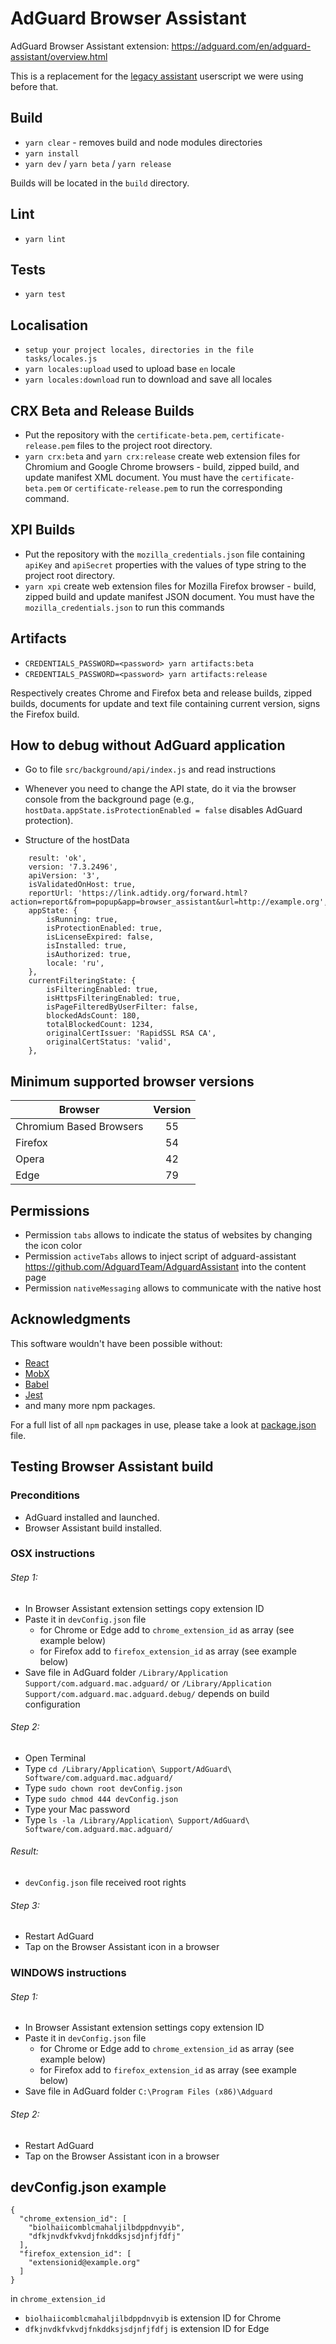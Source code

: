 # AdGuard Browser Assistant

AdGuard Browser Assistant extension:
https://adguard.com/en/adguard-assistant/overview.html

This is a replacement for the [legacy assistant](https://github.com/AdguardTeam/AdguardAssistant) userscript we were using before that.

## Build

- `yarn clear` - removes build and node modules directories
- `yarn install`
- `yarn dev` / `yarn beta` / `yarn release`

Builds will be located in the `build` directory.

## Lint

- `yarn lint`

## Tests

- `yarn test`

## Localisation

- `setup your project locales, directories in the file tasks/locales.js`
- `yarn locales:upload` used to upload base `en` locale
- `yarn locales:download` run to download and save all locales

## CRX Beta and Release Builds

- Put the repository with the `certificate-beta.pem`, `certificate-release.pem` files to the project root directory.
- `yarn crx:beta` and `yarn crx:release` create web extension files for Chromium and Google Chrome browsers - build, zipped build, and update manifest XML document. You must have the `certificate-beta.pem` or `certificate-release.pem` to run the corresponding command.

## XPI Builds

- Put the repository with the `mozilla_credentials.json` file containing `apiKey` and `apiSecret` properties with the values of type string to the project root directory.
- `yarn xpi` create web extension files for Mozilla Firefox browser - build, zipped build and update manifest JSON document. You must have the `mozilla_credentials.json` to run this commands

## Artifacts

- `CREDENTIALS_PASSWORD=<password> yarn artifacts:beta`
- `CREDENTIALS_PASSWORD=<password> yarn artifacts:release`

Respectively creates Chrome and Firefox beta and release builds, zipped builds, documents for update and text file containing current version, signs the Firefox build.

## How to debug without AdGuard application

- Go to file `src/background/api/index.js` and read instructions

- Whenever you need to change the API state, do it via the browser console from the background page (e.g., `hostData.appState.isProtectionEnabled = false` disables AdGuard protection).
- Structure of the hostData
```
    result: 'ok',
    version: '7.3.2496',
    apiVersion: '3',
    isValidatedOnHost: true,
    reportUrl: 'https://link.adtidy.org/forward.html?action=report&from=popup&app=browser_assistant&url=http://example.org',
    appState: {
        isRunning: true,
        isProtectionEnabled: true,
        isLicenseExpired: false,
        isInstalled: true,
        isAuthorized: true,
        locale: 'ru',
    },
    currentFilteringState: {
        isFilteringEnabled: true,
        isHttpsFilteringEnabled: true,
        isPageFilteredByUserFilter: false,
        blockedAdsCount: 180,
        totalBlockedCount: 1234,
        originalCertIssuer: 'RapidSSL RSA CA',
        originalCertStatus: 'valid',
    },
```

## Minimum supported browser versions
| Browser                 	| Version 	|
|-------------------------	|:-------:	|
| Chromium Based Browsers 	|    55   	|
| Firefox                 	|    54   	|
| Opera                   	|    42   	|
| Edge                    	|    79   	|

## Permissions
- Permission `tabs` allows to indicate the status of websites by changing the icon color
- Permission `activeTabs` allows to inject script of adguard-assistant https://github.com/AdguardTeam/AdguardAssistant into the content page
- Permission `nativeMessaging` allows to communicate with the native host

## Acknowledgments
This software wouldn't have been possible without:

- [React](https://github.com/facebook/react)
- [MobX](https://github.com/mobxjs/mobx)
- [Babel](https://github.com/babel/babel)
- [Jest](https://github.com/facebook/jest)
- and many more npm packages.

For a full list of all `npm` packages in use, please take a look at [package.json](package.json) file.

## Testing Browser Assistant build

### Preconditions

* AdGuard installed and launched.
* Browser Assistant build installed.

### OSX instructions

###### Step 1:
* In Browser Assistant extension settings copy extension ID
* Paste it in `devConfig.json` file
    * for Chrome or Edge add to `chrome_extension_id` as array (see example below)
    * for Firefox add to `firefox_extension_id` as array (see example below)
* Save file in AdGuard folder `/Library/Application Support/com.adguard.mac.adguard/` or `/Library/Application Support/com.adguard.mac.adguard.debug/` depends on build configuration

###### Step 2:
* Open Terminal
* Type `cd /Library/Application\ Support/AdGuard\ Software/com.adguard.mac.adguard/`
* Type `sudo chown root devConfig.json`
* Type `sudo chmod 444 devConfig.json`
* Type your Mac password
* Type `ls -la /Library/Application\ Support/AdGuard\ Software/com.adguard.mac.adguard/`
###### Result:
* `devConfig.json` file received root rights

###### Step 3:
* Restart AdGuard
* Tap on the Browser Assistant icon in a browser

### WINDOWS instructions

###### Step 1:
* In Browser Assistant extension settings copy extension ID
* Paste it in `devConfig.json` file
    * for Chrome or Edge add to `chrome_extension_id` as array (see example below)
    * for Firefox add to `firefox_extension_id` as array (see example below)
* Save file in AdGuard folder `C:\Program Files (x86)\Adguard`

###### Step 2:
* Restart AdGuard
* Tap on the Browser Assistant icon in a browser

## devConfig.json example
```
{
  "chrome_extension_id": [
    "biolhaiicomblcmahaljilbdppdnvyib",
    "dfkjnvdkfvkvdjfnkddksjsdjnfjfdfj"
  ],
  "firefox_extension_id": [
    "extensionid@example.org"
  ]
}
```
in `chrome_extension_id`
 * `biolhaiicomblcmahaljilbdppdnvyib` is extension ID for Chrome
 * `dfkjnvdkfvkvdjfnkddksjsdjnfjfdfj` is extension ID for Edge
